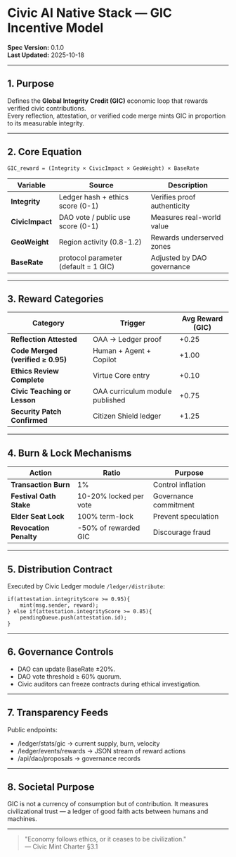 # Civic AI Native Stack — GIC Incentive Model

**Spec Version:** 0.1.0  
**Last Updated:** 2025-10-18  

---

## 1. Purpose

Defines the **Global Integrity Credit (GIC)** economic loop that rewards verified civic contributions.  
Every reflection, attestation, or verified code merge mints GIC in proportion to its measurable integrity.

---

## 2. Core Equation

```
GIC_reward = (Integrity × CivicImpact × GeoWeight) × BaseRate
```

| Variable | Source | Description |
|----------|--------|-------------|
| **Integrity** | Ledger hash + ethics score (0-1) | Verifies proof authenticity |
| **CivicImpact** | DAO vote / public use score (0-1) | Measures real-world value |
| **GeoWeight** | Region activity (0.8-1.2) | Rewards underserved zones |
| **BaseRate** | protocol parameter (default = 1 GIC) | Adjusted by DAO governance |

---

## 3. Reward Categories

| Category | Trigger | Avg Reward (GIC) |
|----------|---------|------------------|
| **Reflection Attested** | OAA → Ledger proof | +0.25 |
| **Code Merged (verified ≥ 0.95)** | Human + Agent + Copilot | +1.00 |
| **Ethics Review Complete** | Virtue Core entry | +0.10 |
| **Civic Teaching or Lesson** | OAA curriculum module published | +0.75 |
| **Security Patch Confirmed** | Citizen Shield ledger | +1.25 |

---

## 4. Burn & Lock Mechanisms

| Action | Ratio | Purpose |
|--------|-------|---------|
| **Transaction Burn** | 1% | Control inflation |
| **Festival Oath Stake** | 10-20% locked per vote | Governance commitment |
| **Elder Seat Lock** | 100% term-lock | Prevent speculation |
| **Revocation Penalty** | -50% of rewarded GIC | Discourage fraud |

---

## 5. Distribution Contract

Executed by Civic Ledger module `/ledger/distribute`:

```solidity
if(attestation.integrityScore >= 0.95){
    mint(msg.sender, reward);
} else if(attestation.integrityScore >= 0.85){
    pendingQueue.push(attestation.id);
}
```

---

## 6. Governance Controls

- DAO can update BaseRate ±20%.
- DAO vote threshold ≥ 60% quorum.
- Civic auditors can freeze contracts during ethical investigation.

---

## 7. Transparency Feeds

Public endpoints:
- /ledger/stats/gic → current supply, burn, velocity
- /ledger/events/rewards → JSON stream of reward actions
- /api/dao/proposals → governance records

---

## 8. Societal Purpose

GIC is not a currency of consumption but of contribution.
It measures civilizational trust — a ledger of good faith acts between humans and machines.

---

> "Economy follows ethics, or it ceases to be civilization."  
> — Civic Mint Charter §3.1